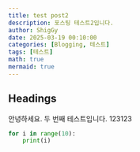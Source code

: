 ```yaml
---
title: test post2
description: 포스팅 테스트2입니다.
author: ShigGy
date: 2025-03-19 00:10:00
categories: [Blogging, 테스트]
tags: [테스트]
math: true
mermaid: true
---
```


## Headings
안녕하세요.
두 번째 테스트입니다.
123123


```python
for i in range(10):
    print(i)
```
